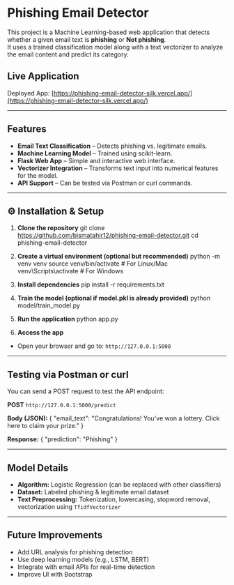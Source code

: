 Phishing Email Detector
=======================

This project is a Machine Learning-based web application that detects whether a given email text is **phishing** or **Not phishing**.  
It uses a trained classification model along with a text vectorizer to analyze the email content and predict its category.

##  Live Application
Deployed App: [https://phishing-email-detector-silk.vercel.app/](https://phishing-email-detector-silk.vercel.app/)

------------------------------------------------
 Features
------------------------------------------------
- **Email Text Classification** – Detects phishing vs. legitimate emails.
- **Machine Learning Model** – Trained using scikit-learn.
- **Flask Web App** – Simple and interactive web interface.
- **Vectorizer Integration** – Transforms text input into numerical features for the model.
- **API Support** – Can be tested via Postman or curl commands.


------------------------------------------------
⚙️ Installation & Setup
------------------------------------------------
1. **Clone the repository**
git clone https://github.com/bismatahir12/phishing-email-detector.git
cd phishing-email-detector


2. **Create a virtual environment (optional but recommended)**
python -m venv venv
source venv/bin/activate # For Linux/Mac
venv\Scripts\activate # For Windows


3. **Install dependencies**
pip install -r requirements.txt


4. **Train the model (optional if model.pkl is already provided)**
python model/train_model.py


5. **Run the application**
python app.py


6. **Access the app**
- Open your browser and go to: `http://127.0.0.1:5000`

------------------------------------------------
 Testing via Postman or curl
------------------------------------------------
You can send a POST request to test the API endpoint:

**POST** `http://127.0.0.1:5000/predict`

**Body (JSON):**
{
"email_text": "Congratulations! You've won a lottery. Click here to claim your prize."
}

**Response:**
{
"prediction": "Phishing"
}

------------------------------------------------
 Model Details
------------------------------------------------
- **Algorithm:** Logistic Regression (can be replaced with other classifiers)
- **Dataset:** Labeled phishing & legitimate email dataset
- **Text Preprocessing:** Tokenization, lowercasing, stopword removal, vectorization using `TfidfVectorizer`

------------------------------------------------
 Future Improvements
------------------------------------------------
- Add URL analysis for phishing detection
- Use deep learning models (e.g., LSTM, BERT)
- Integrate with email APIs for real-time detection
- Improve UI with Bootstrap





